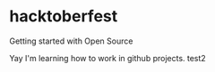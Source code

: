 # hacktoberfest

Getting started with Open Source

Yay I'm learning how to work in github projects.
test2
